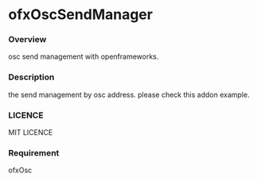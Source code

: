 # ofxOscSendManager

### Overview
osc send management with openframeworks.


### Description
the send management by osc address.
please check this addon example.

### LICENCE
MIT LICENCE

### Requirement
ofxOsc